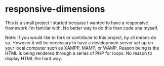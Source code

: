 # responsive-dimensions
This is a small project I started because I wanted to have a responsive framework I'm familiar with.  No better way to do this than code one myself.

Note: If you would like to fork or contribute to this project, by all means do so.  However it will be necessary to have a development server set up on your local computer such as XAMPP, MAMP, or WAMP.
Reason being is the HTML is being rendered through a series of PHP for loops.  No reason to display HTML the hard way.
